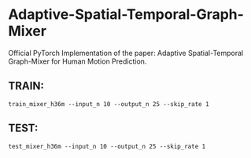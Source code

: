 # Adaptive-Spatial-Temporal-Graph-Mixer
Official PyTorch Implementation of the paper: Adaptive Spatial-Temporal Graph-Mixer for Human Motion Prediction.

## TRAIN: ## 
    train_mixer_h36m --input_n 10 --output_n 25 --skip_rate 1

## TEST: ##

    test_mixer_h36m --input_n 10 --output_n 25 --skip_rate 1
